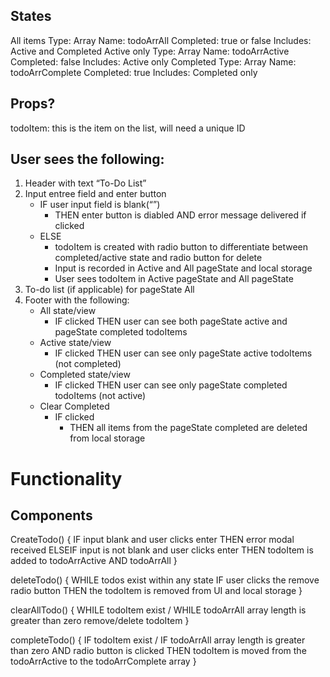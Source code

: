 ## States

All items
    Type: Array
    Name: todoArrAll
    Completed: true or false
    Includes: Active and Completed
Active only
    Type: Array
    Name: todoArrActive
    Completed: false
    Includes: Active only
Completed
    Type: Array
    Name: todoArrComplete
    Completed: true
    Includes: Completed only

## Props?

todoItem: this is the item on the list, will need a unique ID

## User sees the following:
1. Header with text “To-Do List”
2. Input entree field and enter button
    - IF user input field is blank(“”)
        - THEN enter button is diabled AND error message delivered if clicked
    - ELSE    
        - todoItem is created with radio button to differentiate between completed/active state and radio button for delete
        - Input is recorded in Active and All pageState and local storage
        - User sees todoItem in Active pageState and All pageState
3. To-do list (if applicable) for pageState All
4. Footer with the following:
    - All state/view
        - IF clicked THEN user can see both pageState active and pageState completed todoItems
    - Active state/view
        - IF clicked THEN user can see only pageState active todoItems (not completed)
    - Completed state/view
        - IF clicked THEN user can see only pageState completed todoItems (not active)
    - Clear Completed
        - IF clicked 
            - THEN all items from the pageState completed are deleted from local storage

# Functionality

## Components

CreateTodo() {
    IF input blank and user clicks enter
    THEN error modal received
    ELSEIF input is not blank and user clicks enter
    THEN todoItem is added to todoArrActive AND todoArrAll
}

deleteTodo() {
    WHILE todos exist within any state
    IF user clicks the remove radio button
    THEN the todoItem is removed from UI and local storage 
}

clearAllTodo() {
    WHILE todoItem exist / WHILE todoArrAll array length is greater than zero
    remove/delete todoItem
}

completeTodo() {
    IF todoItem exist / IF todoArrAll array length is greater than zero
    AND radio button is clicked
    THEN todoItem is moved from the todoArrActive to the todoArrComplete array
}